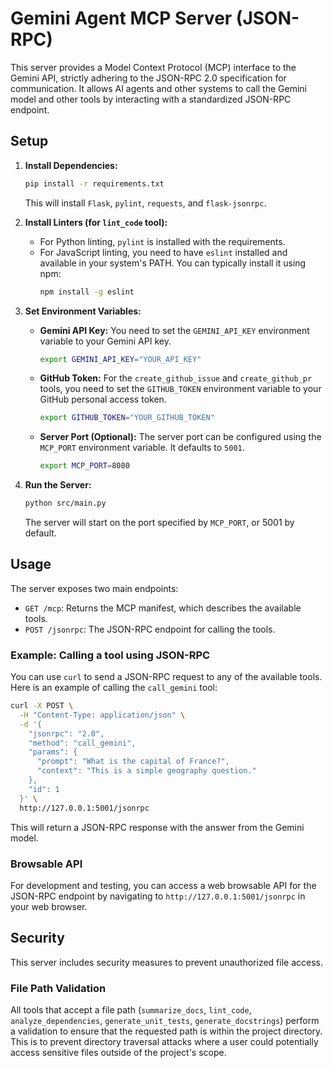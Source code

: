 # Gemini Agent MCP Server (JSON-RPC)

This server provides a Model Context Protocol (MCP) interface to the Gemini API, strictly adhering to the JSON-RPC 2.0 specification for communication. It allows AI agents and other systems to call the Gemini model and other tools by interacting with a standardized JSON-RPC endpoint.

## Setup

1.  **Install Dependencies:**

    ```bash
    pip install -r requirements.txt
    ```

    This will install `Flask`, `pylint`, `requests`, and `flask-jsonrpc`.

2.  **Install Linters (for `lint_code` tool):**

    *   For Python linting, `pylint` is installed with the requirements.
    *   For JavaScript linting, you need to have `eslint` installed and available in your system's PATH. You can typically install it using npm:
        ```bash
        npm install -g eslint
        ```

3.  **Set Environment Variables:**

    *   **Gemini API Key:** You need to set the `GEMINI_API_KEY` environment variable to your Gemini API key.

        ```bash
        export GEMINI_API_KEY="YOUR_API_KEY"
        ```

    *   **GitHub Token:** For the `create_github_issue` and `create_github_pr` tools, you need to set the `GITHUB_TOKEN` environment variable to your GitHub personal access token.

        ```bash
        export GITHUB_TOKEN="YOUR_GITHUB_TOKEN"
        ```

    *   **Server Port (Optional):** The server port can be configured using the `MCP_PORT` environment variable. It defaults to `5001`.

        ```bash
        export MCP_PORT=8080
        ```

4.  **Run the Server:**

    ```bash
    python src/main.py
    ```

    The server will start on the port specified by `MCP_PORT`, or 5001 by default.

## Usage

The server exposes two main endpoints:

*   `GET /mcp`: Returns the MCP manifest, which describes the available tools.
*   `POST /jsonrpc`: The JSON-RPC endpoint for calling the tools.

### Example: Calling a tool using JSON-RPC

You can use `curl` to send a JSON-RPC request to any of the available tools. Here is an example of calling the `call_gemini` tool:

```bash
curl -X POST \
  -H "Content-Type: application/json" \
  -d '{
    "jsonrpc": "2.0",
    "method": "call_gemini",
    "params": {
      "prompt": "What is the capital of France?",
      "context": "This is a simple geography question."
    },
    "id": 1
  }' \
  http://127.0.0.1:5001/jsonrpc
```

This will return a JSON-RPC response with the answer from the Gemini model.

### Browsable API

For development and testing, you can access a web browsable API for the JSON-RPC endpoint by navigating to `http://127.0.0.1:5001/jsonrpc` in your web browser.

## Security

This server includes security measures to prevent unauthorized file access.

### File Path Validation

All tools that accept a file path (`summarize_docs`, `lint_code`, `analyze_dependencies`, `generate_unit_tests`, `generate_docstrings`) perform a validation to ensure that the requested path is within the project directory. This is to prevent directory traversal attacks where a user could potentially access sensitive files outside of the project's scope.
